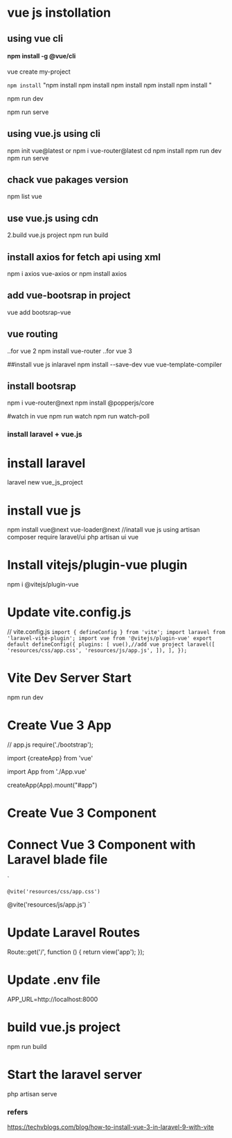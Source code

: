 # vue js instollation

## using vue cli

#### npm install -g @vue/cli
vue create my-project

``npm install``
"npm install
npm install
npm install
npm install
npm install
"


npm run dev

npm run serve

## using vue.js using cli

npm init vue@latest or npm i vue-router@latest
cd <your-project-name>
npm install
npm run dev
npm run serve

## chack vue pakages version

npm list vue

## use vue.js using cdn

<script src="https://unpkg.com/vue@3/dist/vue.global.js"></script>

2.build vue.js project
npm run build

## install axios for fetch api using xml

npm i axios vue-axios or npm install axios

## add vue-bootsrap in project

vue add bootsrap-vue

## vue routing

..for vue 2
npm install vue-router
..for vue 3

##install vue js inlaravel
npm install --save-dev vue vue-template-compiler

## install bootsrap

npm i vue-router@next
npm install @popperjs/core

#watch in vue
npm run watch
npm run watch-poll

### install laravel + vue.js

# install laravel

laravel new vue_js_project

# install vue js

npm install vue@next vue-loader@next
//inatall vue js using artisan
composer require laravel/ui
php artisan ui vue

# Install vitejs/plugin-vue plugin

npm i @vitejs/plugin-vue

# Update vite.config.js

// vite.config.js
`import { defineConfig } from 'vite'; import laravel from 'laravel-vite-plugin'; import vue from '@vitejs/plugin-vue' export default defineConfig({ plugins: [ vue(),//add vue project laravel([ 'resources/css/app.css', 'resources/js/app.js', ]), ], });`

# Vite Dev Server Start

npm run dev

# Create Vue 3 App

// app.js
require('./bootstrap');

import {createApp} from 'vue'

import App from './App.vue'

createApp(App).mount("#app")

# Create Vue 3 Component

<template>
    How To Install Vue 3 in Laravel 9 with Vite - TechvBlogs
</template>

# Connect Vue 3 Component with Laravel blade file

`<!DOCTYPE html>

<html>
<head>
	<meta charset="utf-8">
	<meta name="viewport" content="width=device-width, initial-scale=1">
	<title>How To Install Vue 3 in Laravel 9 with Vite</title>

    @vite('resources/css/app.css')

</head>
<body>
	<div id="app"></div>
	@vite('resources/js/app.js')
</body>
</html>`

# Update Laravel Routes

Route::get('/', function () {
return view('app');
});

# Update .env file

APP_URL=http://localhost:8000

# build vue.js project

npm run build

# Start the laravel server

php artisan serve

### refers

https://techvblogs.com/blog/how-to-install-vue-3-in-laravel-9-with-vite
